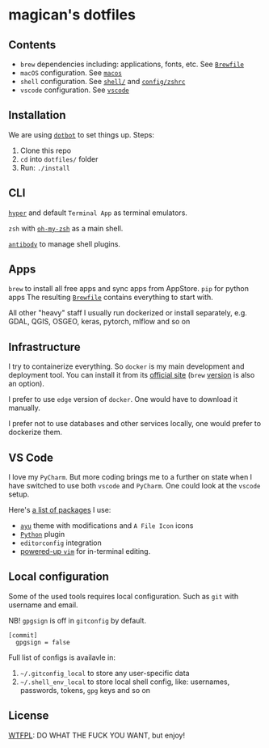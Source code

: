 # magican's dotfiles

## Contents

- `brew` dependencies including: applications, fonts, etc. See [`Brewfile`](https://github.com/magican/dotfiles/blob/master/Brewfile)
- `macOS` configuration. See [`macos`](https://github.com/magican/dotfiles/blob/master/macos)
- `shell` configuration. See [`shell/`](https://github.com/magican/dotfiles/tree/master/shell) and [`config/zshrc`](https://github.com/magican/dotfiles/blob/master/config/zshrc)
- `vscode` configuration. See [`vscode`](https://github.com/magican/dotfiles/blob/master/vscode)


## Installation

We are using [`dotbot`](https://github.com/anishathalye/dotbot/)
to set things up. Steps:

1. Clone this repo
2. `cd` into `dotfiles/` folder
3. Run: `./install`


## CLI

[`hyper`](https://hyper.is/)
and default `Terminal App` as terminal emulators.

`zsh` with [`oh-my-zsh`](https://github.com/robbyrussell/oh-my-zsh)
as a main shell.

[`antibody`](https://github.com/getantibody/antibody) to manage shell plugins.

## Apps

`brew` to install all free apps and sync apps from AppStore.
`pip` for python apps
The resulting [`Brewfile`](https://github.com/magican/dotfiles/blob/master/Brewfile) contains everything to start with.

All other "heavy" staff I usually run dockerized or install separately, e.g. GDAL, QGIS, OSGEO, keras, pytorch, mlflow and so on
 
## Infrastructure

I try to containerize everything.
So `docker` is my main development and deployment tool.
You can install it from its [official site](https://docs.docker.com/docker-for-mac/) (`brew` [version](https://github.com/Homebrew/homebrew-core/blob/master/Formula/docker.rb) is also an option).

I prefer to use `edge` version of `docker`.
One would have to download it manually.

I prefer not to use databases and other services locally, one would prefer to
 dockerize them.


## VS Code

I love my `PyCharm`. But more coding brings me to a further on state when
 I have switched to use both `vscode` and `PyCharm`.
One could look at the `vscode` setup.

Here's [a list of packages](https://github.com/magican/dotfiles/blob/master/vscode/install.sh) I use:

- [`ayu`](https://github.com/ayu-theme/vscode-ayu) theme with modifications and `A File Icon` icons
- [`Python`](https://github.com/Microsoft/vscode-python) plugin
- `editorconfig` integration
- [powered-up `vim`](https://github.com/magican/dotfiles/blob/master/config/vimrc)
for in-terminal editing.


## Local configuration

Some of the used tools requires local configuration. Such as `git` with username and email.

NB! `gpgsign` is off in `gitconfig` by default.

```
[commit]
  gpgsign = false
```

Full list of configs is availavle in:

1. `~/.gitconfig_local` to store any user-specific data
2. `~/.shell_env_local` to store local shell config, like: usernames, passwords, tokens, `gpg` keys and so on


## License

[WTFPL](https://en.wikipedia.org/wiki/WTFPL): DO WHAT THE FUCK YOU WANT, but enjoy!
